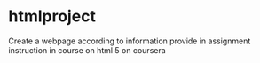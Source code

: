# htmlproject
Create a webpage according to information provide in assignment instruction in course on html 5 on coursera
